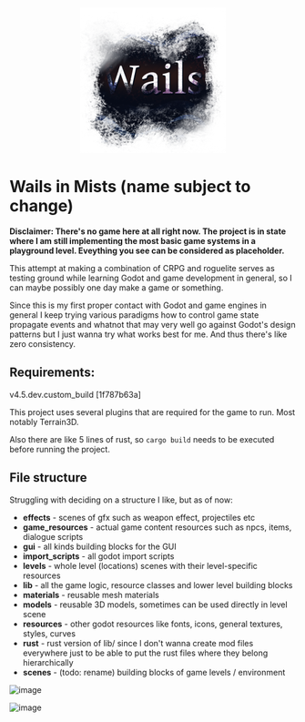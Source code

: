 <p align="center">
    <img src="https://github.com/meelkor/wails-in-mists/blob/master/resources/logo/wails_transparent_1024.png?raw=true" width=256>
</p>

# Wails in Mists (name subject to change)

**Disclaimer: There's no game here at all right now. The project is in state where I am still implementing the most basic game systems in a playground level. Eveything you see can be considered as placeholder.**

This attempt at making a combination of CRPG and roguelite serves as testing ground while learning Godot and game development in general, so I can maybe possibly one day make a game or something.

Since this is my first proper contact with Godot and game engines in general I keep trying various paradigms how to control game state propagate events and whatnot that may very well go against Godot's design patterns but I just wanna try what works best for me. And thus there's like zero consistency.

## Requirements:

v4.5.dev.custom_build [1f787b63a]

This project uses several plugins that are required for the game to run. Most notably Terrain3D.

Also there are like 5 lines of rust, so `cargo build` needs to be executed before running the project.

## File structure

Struggling with deciding on a structure I like, but as of now:

* **effects** - scenes of gfx such as weapon effect, projectiles etc
* **game_resources** - actual game content resources such as npcs, items, dialogue scripts
* **gui** - all kinds building blocks for the GUI
* **import_scripts** - all godot import scripts
* **levels** - whole level (locations) scenes with their level-specific resources
* **lib** - all the game logic, resource classes and lower level building blocks
* **materials** - reusable mesh materials
* **models** - reusable 3D models, sometimes can be used directly in level scene
* **resources** - other godot resources like fonts, icons, general textures, styles, curves
* **rust** - rust version of lib/ since I don't wanna create mod files everywhere just to be able to put the rust files where they belong hierarchically
* **scenes** - (todo: rename) building blocks of game levels / environment

![image](https://github.com/user-attachments/assets/62de7ce5-5b8a-4494-9a5e-e5aacdfa1118)

![image](https://github.com/user-attachments/assets/addb8ff5-4d9b-47ba-a705-9c53b52efffb)
